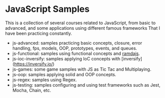 # JavaScript Samples

This is a collection of several courses related to JavaScript, from basic to advanced, and some applications using different famous frameworks
That I have been practicing constantly.

- js-advanced: samples practicing basic concepts, closure, error handling, fps, models, OOP, prototypes, events, and queues.
- js-functional: samples using functional concepts and [ramdajs](https://ramdajs.com/).
- js-ioc-inversify: samples applying IoC concepts with [inversify] (https://inversify.io/)
- js-games: some game samples with JS as Tic Tac and Multiplaying.
- js-oop: samples applying solid and OOP concepts.
- js-regex: samples using Regex.
- js-testing: samples configuring and using test frameworks such as Jest, Mocha, Chain, etc.
